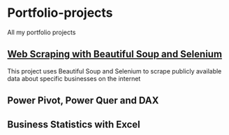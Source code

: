 # Portfolio-projects
All my portfolio projects

## [Web Scraping with Beautiful Soup and Selenium](https://github.com/EnuelOB-1/Portfolio-projects/blob/main/Self-storage%20companies%20in%20the%20UK/README.md)
This project uses Beautiful Soup and Selenium  to scrape publicly available data about specific businesses on the internet




## Power Pivot, Power Quer and DAX

## Business Statistics with Excel
